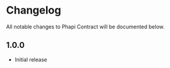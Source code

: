 # Changelog

All notable changes to Phapi Contract will be documented below.

## 1.0.0
* Initial release
